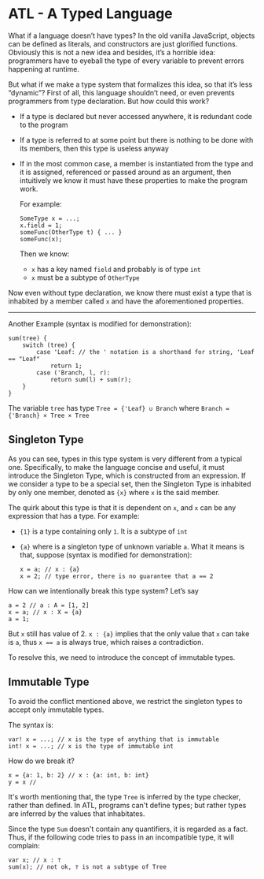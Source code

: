 # ATL - A Typed Language

What if a language doesn’t have types? In the old vanilla JavaScript, objects can be defined as literals, and constructors are just glorified functions. Obviously this is not a new idea and besides, it’s a horrible idea: programmers have to eyeball the type of every variable to prevent errors happening at runtime. 

But what if we make a type system that formalizes this idea, so that it’s less “dynamic”? First of all, this language shouldn’t need, or even prevents programmers from type declaration. But how could this work? 

- If a type is declared but never accessed anywhere, it is redundant code to the program

- If a type is referred to at some point but there is nothing to be done with its members, then this type is useless anyway

- If in the most common case, a member is instantiated from the type and it is assigned, referenced or passed around as an argument, then intuitively we know it must have these properties to make the program work.

	For example:

	```
	SomeType x = ...;
	x.field = 1;
	someFunc(OtherType t) { ... }
	someFunc(x);
	```
	
	Then we know:
	- `x` has a key named `field` and probably is of type `int`
	- `x` must be a subtype of `OtherType`

Now even without type declaration, we know there must exist a type that is inhabited by a member called `x` and have the aforementioned properties.

---

Another Example (syntax is modified for demonstration):

```
sum(tree) {
    switch (tree) {
        case 'Leaf: // the ' notation is a shorthand for string, 'Leaf == "Leaf"
            return 1;
        case ('Branch, l, r):
            return sum(l) + sum(r);
    }
}
```

The variable `tree` has type `Tree = {'Leaf} ∪ Branch` where `Branch =  {'Branch} × Tree × Tree`

## Singleton Type

As you can see, types in this type system is very different from a typical one. Specifically, to make the language concise and useful, it must introduce the Singleton Type, which is constructed from an expression. If we consider a type to be a special set, then the Singleton Type is inhabited by only one member, denoted as `{x}` where `x` is the said member.

The quirk about this type is that it is dependent on `x`, and `x` can be any expression that has a type. For example:

- `{1}` is a type containing only `1`. It is a subtype of `int`

- `{a}` where is a singleton type of unknown variable `a`. What it means is that, suppose (syntax is modified for demonstration):

  ```
  x = a; // x : {a}
  x = 2; // type error, there is no guarantee that a == 2
  ```

How can we intentionally break this type system? Let’s say 

```
a = 2 // a : A = [1, 2]
x = a; // x : X = {a}
a = 1;
```

But `x` still has value of 2. `x : {a}` implies that the only value that `x` can take is `a`, thus `x == a` is always true, which raises a contradiction.

To resolve this, we need to introduce the concept of immutable types.

## Immutable Type

To avoid the conflict mentioned above, we restrict the singleton types to accept only immutable types. 

The syntax is:

```
var! x = ...; // x is the type of anything that is immutable
int! x = ...; // x is the type of immutable int
```

How do we break it?

```
x = {a: 1, b: 2} // x : {a: int, b: int}
y = x // 
```







It's worth mentioning that, the type `Tree` is inferred by the type checker, rather than defined.
In ATL, programs can't define types; but rather types are inferred by the values that inhabitates.

Since the type `Sum` doesn't contain any quantifiers, it is regarded as a fact. Thus, if the
following code tries to pass in an incompatible type, it will complain:

```
var x; // x : ⊤
sum(x); // not ok, ⊤ is not a subtype of Tree
```

